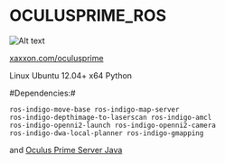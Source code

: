 # OCULUSPRIME_ROS #

![Alt text](http://www.xaxxon.com/images/oculusprime/oculusprime_charging.jpg)

[ xaxxon.com/oculusprime ](http://www.xaxxon.com/oculusprime)

Linux Ubuntu 12.04+ x64
Python 

#Dependencies:#

    ros-indigo-move-base ros-indigo-map-server 
    ros-indigo-depthimage-to-laserscan ros-indigo-amcl 
    ros-indigo-openni2-launch ros-indigo-openni2-camera 
    ros-indigo-dwa-local-planner ros-indigo-gmapping 

and [ Oculus Prime Server Java ](https://www.xaxxon.com/oculusprime/download)
